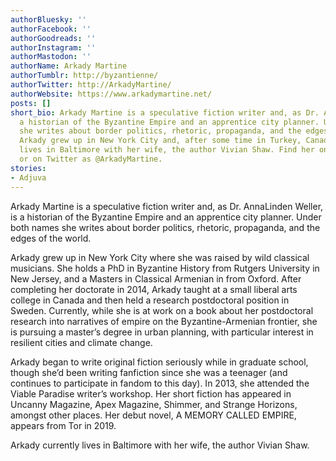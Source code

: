 ```yaml
---
authorBluesky: ''
authorFacebook: ''
authorGoodreads: ''
authorInstagram: ''
authorMastodon: ''
authorName: Arkady Martine
authorTumblr: http://byzantienne/
authorTwitter: http://ArkadyMartine/
authorWebsite: https://www.arkadymartine.net/
posts: []
short_bio: Arkady Martine is a speculative fiction writer and, as Dr. AnnaLinden Weller,
  a historian of the Byzantine Empire and an apprentice city planner. Under both names
  she writes about border politics, rhetoric, propaganda, and the edges of the world.
  Arkady grew up in New York City and, after some time in Turkey, Canada, and Sweden,
  lives in Baltimore with her wife, the author Vivian Shaw. Find her online at arkadymartine.net
  or on Twitter as @ArkadyMartine.
stories:
- Adjuva
---
```


Arkady Martine is a speculative fiction writer and, as Dr. AnnaLinden Weller, is a historian of the Byzantine Empire and an apprentice city planner. Under both names she writes about border politics, rhetoric, propaganda, and the edges of the world.

Arkady grew up in New York City where she was raised by wild classical musicians. She holds a PhD in Byzantine History from Rutgers University in New Jersey, and a Masters in Classical Armenian in from Oxford. After completing her doctorate in 2014, Arkady taught at a small liberal arts college in Canada and then held a research postdoctoral position in Sweden. Currently, while she is at work on a book about her postdoctoral research into narratives of empire on the Byzantine-Armenian frontier, she is pursuing a master’s degree in urban planning, with particular interest in resilient cities and climate change.

Arkady began to write original fiction seriously while in graduate school, though she’d been writing fanfiction since she was a teenager (and continues to participate in fandom to this day). In 2013, she attended the Viable Paradise writer’s workshop. Her short fiction has appeared in Uncanny Magazine, Apex Magazine, Shimmer, and Strange Horizons, amongst other places. Her debut novel, A MEMORY CALLED EMPIRE, appears from Tor in 2019.

Arkady currently lives in Baltimore with her wife, the author Vivian Shaw.